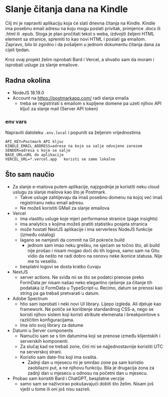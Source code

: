 # Slanje čitanja dana na Kindle


Cilj mi je napraviti aplikaciju koja će slati dnevna čitanja na Kindle.
Kindle ima posebnu email adresu na koju mogu poslati privitak, primjerice .docx ili .html ili .epub.
Stoga je plan pročitati tekst s weba, izdvojiti željeni HTML element sa stranice, spremiti to kao novi HTML i poslati ga emailom.
Zapravo, bilo bi zgodno i da pošaljem u jednom dokumentu čitanja dana za cijeli tjedan.

Kroz ovaj projekt želim isprobati Bard i Vercel, a shvatio sam da moram i isprobati usluge za slanje emailove.

## Radna okolina

* NodeJS 18.19.0
* Account na https://postmarkapp.com/ radi slanja emaila
  * treba se registrirati s emailom s kupljene domene pa uzeti njihov API ključ za slanje mail (Server API token)

### env vars

Napraviti datoteku `.env.local` i popuniti sa željenim vrijednostima

```
API_KEY=Postmark API kljuc
KINDLE_EMAIL_ADDRESS=adrese na koje sa salje odvojene zarezom 
SENDER=adresa s koje se salje
BASE_URL=URL do aplikacije
VERCEL_URL=*.vercel.app   koristi se samo lokalno
```

## Što sam naučio

* Za slanje e-mailova putem aplikacije, najzgodnije je koristiti neku cloud uslugu za slanje mailova kao što je Postmark.
  * Takve usluge zahtijevaju da imaš posebnu domenu na kojoj već imaš registriranu neku email adresu.
  * Ne možeš koristiti GMail za slanje emailova
* Vercel
  * ima vlastitu usluge koje mjeri performanse stranice (page insights)
  * ima analytics s kojima možeš pratiti statistiku posjeta stranica
  * može hostati NextJS aplikacije i ima serverless NodeJS funkcije (između ostalog)
  * lagano se namjesti da commit na Git pokreće build
    * jednom sam imao neku grešku, ne sjećam se točno što, ali build nije prošao i nisam mogao doći do tih logova, 
        samo sam na Gitu vidio da nešto ne radi dobro na osnovu neke ikonice statusa. Nije me to veselilo. 
  * besplatni logovi se dosta kratko čuvaju
* NextJS
  * server actions. Ne sviđa mi se što se podatci prenose preko FormData jer nisam našao neko elegantno rješenje za
    čitanje tih podataka iz FormData u TypeScript-u. Recimo, datum se prenosi kao string pa ga trebaš pretvarati u datum.
* Adobe Spectrum
  * htio sam isprobati i neki novi UI library. Lijepo izgleda. Ali djeluje kao framework. 
    Ne potiče se korištenje standardnog CSS-a, nego se koristi njihov sistem koji koristi atribute elemenata
    i breakpointove s različitim konfiguracijama.
  * Ima isto svoj library za datume
* Datumi u Server components
  * Namučio sam se s tim datumima koji se prenose između klijentskih i serverskih komponenti.
  * Za slučaj kad ne trebaš zone, čini mi se najjednostavnije koristiti UTC na serverskoj strani.
  * Koristio sam date-fns koji ima svašta.
    * Zadnji dan u mjesecu mi je smrdao zone pa sam koristio zaobilazni put, a ne njihovu funkciju.
      Bila je drugacija zona za zadnji dan u mjesecu u odnosu na početni dan u mjesecu.
* Probao sam koristiti Bard i ChatGPT, besplatne verzije
  * samo sam se naživcirao pokušavajući dobiti što želim. Nisam još vješt u tome ili oni još nisu sazreli.